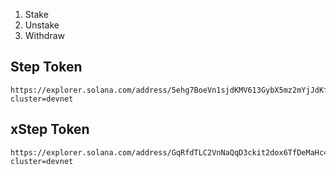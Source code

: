 1. Stake
2. Unstake
3. Withdraw

## Step Token

```
https://explorer.solana.com/address/5ehg7BoeVn1sjdKMV613GybX5mz2mYjJdKfZWrpz3CHb?cluster=devnet
```
## xStep Token
```
https://explorer.solana.com/address/GqRfdTLC2VnNaQqD3ckit2dox6TfDeMaHc4MM9F5mJAF?cluster=devnet
```
